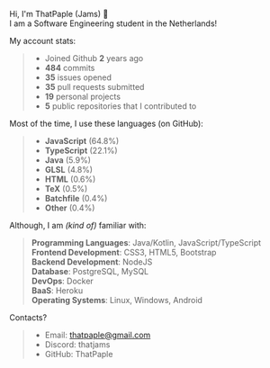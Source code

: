Hi, I'm ThatPaple (Jams) 👋   
I am a Software Engineering student in the Netherlands!   

My account stats:
>   - Joined Github **2** years ago
>   - **484** commits
>   - **35** issues opened
>   - **35** pull requests submitted
>   - **19** personal projects
>   - **5** public repositories that I contributed to


Most of the time, I use these languages (on GitHub):
>    - **JavaScript** (64.8%)
>    - **TypeScript** (22.1%)
>    - **Java** (5.9%)
>    - **GLSL** (4.8%)
>    - **HTML** (0.6%)
>    - **TeX** (0.5%)
>    - **Batchfile** (0.4%)
>    - **Other** (0.4%)

Although, I am _(kind of)_ familiar with:
>    **Programming Languages**: Java/Kotlin, JavaScript/TypeScript   
>    **Frontend Development**: CSS3, HTML5,  Bootstrap   
>    **Backend Development**: NodeJS   
>    **Database**: PostgreSQL, MySQL   
>    **DevOps**: Docker   
>    **BaaS**: Heroku   
>    **Operating Systems**: Linux, Windows, Android

Contacts?
> - Email: thatpaple@gmail.com
> - Discord: thatjams
> - GitHub: ThatPaple
